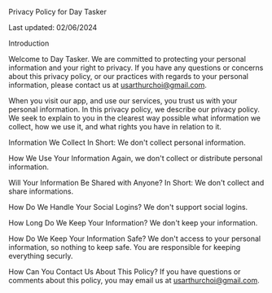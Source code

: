 Privacy Policy for Day Tasker

Last updated: 02/06/2024

Introduction

Welcome to Day Tasker. We are committed to protecting your personal information and your right to privacy. If you have any questions or concerns about this privacy policy, or our practices with regards to your personal information, please contact us at usarthurchoi@gmail.com.

When you visit our app, and use our services, you trust us with your personal information. In this privacy policy, we describe our privacy policy. We seek to explain to you in the clearest way possible what information we collect, how we use it, and what rights you have in relation to it.

Information We Collect In Short: We don't collect personal information.

How We Use Your Information Again, we don't collect or distribute personal information.

Will Your Information Be Shared with Anyone? In Short: We don't collect and share informations.

How Do We Handle Your Social Logins? We don't support social logins.

How Long Do We Keep Your Information? We don't keep your information.

How Do We Keep Your Information Safe? We don't access to your personal information, so nothing to keep safe. You are responsible for keeping everything securly.

How Can You Contact Us About This Policy? If you have questions or comments about this policy, you may email us at usarthurchoi@gmail.com.
